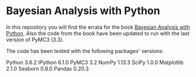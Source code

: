# Bayesian Analysis with Python

In this repository you will find the errata for the book [Bayesian Analysis with Python](https://www.packtpub.com/big-data-and-business-intelligence/bayesian-analysis-python). Also the code from the book have been updated to run with the last version of PyMC3 (3.3).


The code has been tested with the following packages' versions:

Python 3.6.2
IPython 6.1.0
PyMC3 3.2
NumPy 1.13.3
SciPy 1.0.0
Matplotlib 2.1.0
Seaborn 0.8.0
Pandas 0.20.3
